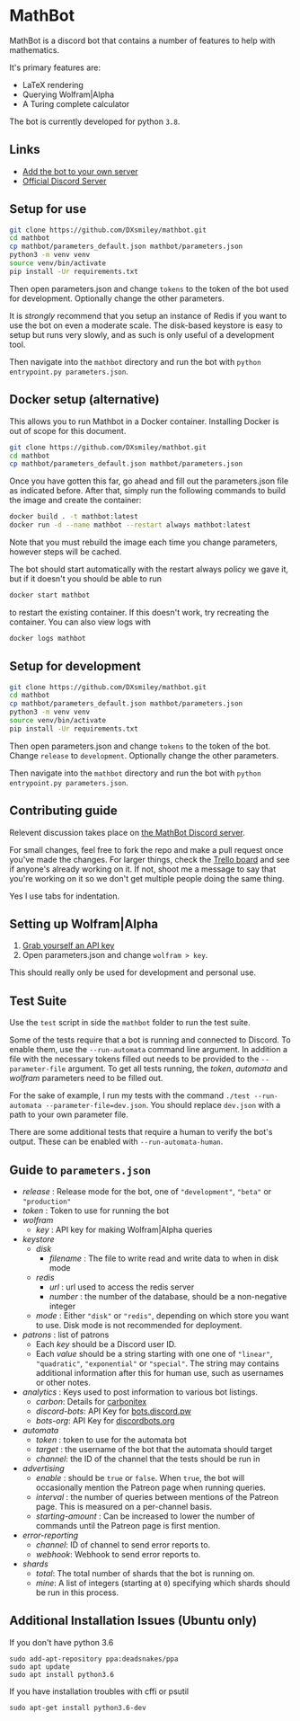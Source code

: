 # MathBot

MathBot is a discord bot that contains a number of features to help with mathematics.

It's primary features are:
- LaTeX rendering
- Querying Wolfram|Alpha
- A Turing complete calculator

The bot is currently developed for python `3.8`.

## Links

- [Add the bot to your own server](https://dxsmiley.github.io/mathbot/add.html)
- [Official Discord Server](https://discord.gg/JbJbRZS)

## Setup for use

```bash
git clone https://github.com/DXsmiley/mathbot.git
cd mathbot
cp mathbot/parameters_default.json mathbot/parameters.json
python3 -m venv venv
source venv/bin/activate
pip install -Ur requirements.txt
```

Then open parameters.json and change `tokens` to the token of the bot used for development. Optionally change the other parameters.

It is *strongly* recommend that you setup an instance of Redis if you want to use the bot on even a moderate scale. The disk-based keystore is easy to setup but runs very slowly, and as such is only useful of a development tool.

Then navigate into the `mathbot` directory and run the bot with `python entrypoint.py parameters.json`.

## Docker setup (alternative)
This allows you to run Mathbot in a Docker container. Installing Docker is out of scope for this document.
```bash
git clone https://github.com/DXsmiley/mathbot.git
cd mathbot
cp mathbot/parameters_default.json mathbot/parameters.json
```
Once you have gotten this far, go ahead and fill out the parameters.json file as indicated before.
After that, simply run the following commands to build the image and create the container:
```bash
docker build . -t mathbot:latest
docker run -d --name mathbot --restart always mathbot:latest
```
Note that you must rebuild the image each time you change parameters, however steps will be cached.

The bot should start automatically with the restart always policy we gave it, but if it doesn't you should be able to run
```bash
docker start mathbot
```
to restart the existing container. If this doesn't work, try recreating the container. You can also view logs with 
```bash
docker logs mathbot
```
## Setup for development

```bash
git clone https://github.com/DXsmiley/mathbot.git
cd mathbot
cp mathbot/parameters_default.json mathbot/parameters.json
python3 -m venv venv
source venv/bin/activate
pip install -Ur requirements.txt
```

Then open parameters.json and change `tokens` to the token of the bot. Change `release` to `development`. Optionally change the other parameters.

Then navigate into the `mathbot` directory and run the bot with `python entrypoint.py parameters.json`.

## Contributing guide

Relevent discussion takes place on [the MathBot Discord server](https://discord.gg/JbJbRZS).

For small changes, feel free to fork the repo and make a pull request once you've made the changes. For larger things, check the [Trello board](https://trello.com/b/j6b7vpGA/mathbot) and see if anyone's already working on it. If not, shoot me a message to say that you're working on it so we don't get multiple people doing the same thing.

Yes I use tabs for indentation.

## Setting up Wolfram|Alpha

1. [Grab yourself an API key](https://products.wolframalpha.com/api/)
2. Open parameters.json and change `wolfram > key`.

This should really only be used for development and personal use.

## Test Suite

Use the `test` script in side the `mathbot` folder to run the test suite.

Some of the tests require that a bot is running and connected to Discord. To enable them, use the `--run-automata` command line argument. In addition a file with the necessary tokens filled out needs to be provided to the `--parameter-file` argument. To get all tests running, the *token*, *automata* and *wolfram* parameters need to be filled out.

For the sake of example, I run my tests with the command `./test --run-automata --parameter-file=dev.json`. You should replace `dev.json` with a path to your own parameter file.

There are some additional tests that require a human to verify the bot's output. These can be enabled with `--run-automata-human`.

## Guide to `parameters.json`

- *release* : Release mode for the bot, one of `"development"`, `"beta"` or `"production"`
- *token* : Token to use for running the bot
- *wolfram*
	- *key* : API key for making Wolfram|Alpha queries
- *keystore*
	- *disk*
		- *filename* : The file to write read and write data to when in disk mode
	- *redis*
		- *url* : url used to access the redis server
		- *number* : the number of the database, should be a non-negative integer
	- *mode* : Either `"disk"` or `"redis"`, depending on which store you want to use. Disk mode is not recommended for deployment.
- *patrons* : list of patrons
	- Each *key* should be a Discord user ID.
	- Each *value* should be a string starting with one one of `"linear"`, `"quadratic"`, `"exponential"` or `"special"`. The string may contains additional information after this for human use, such as usernames or other notes.
- *analytics* : Keys used to post information to various bot listings.
	- *carbon*: Details for [carbonitex](http://carbonitex.net/)
	- *discord-bots*: API Key for [bots.discord.pw](https://bots.discord.pw/#g=1)
	- *bots-org*: API Key for [discordbots.org](https://discordbots.org/)
- *automata*
	- *token* : token to use for the automata bot
	- *target* : the username of the bot that the automata should target
	- *channel*: the ID of the channel that the tests should be run in
- *advertising*
	- *enable* : should be `true` or `false`. When `true`, the bot will occasionally mention the Patreon page when running queries.
	- *interval* : the number of queries between mentions of the Patreon page. This is measured on a per-channel basis.
	- *starting-amount* : Can be increased to lower the number of commands until the Patreon page is first mention.
- *error-reporting*
	- *channel*: ID of channel to send error reports to.
	- *webhook*: Webhook to send error reports to.
- *shards*
	- *total*: The total number of shards that the bot is running on.
	- *mine*: A list of integers (starting at `0`) specifying which shards should be run in this process.

## Additional Installation Issues (Ubuntu only)

If you don't have python 3.6
```
sudo add-apt-repository ppa:deadsnakes/ppa
sudo apt update
sudo apt install python3.6
```

If you have installation troubles with cffi or psutil
```
sudo apt-get install python3.6-dev
```
